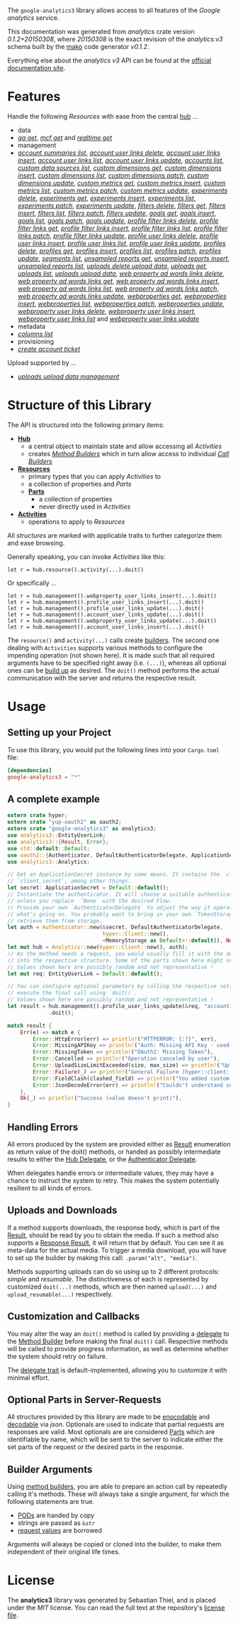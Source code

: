 <!---
DO NOT EDIT !
This file was generated automatically from 'src/mako/api/README.md.mako'
DO NOT EDIT !
-->
The `google-analytics3` library allows access to all features of the *Google analytics* service.

This documentation was generated from *analytics* crate version *0.1.2+20150308*, where *20150308* is the exact revision of the *analytics:v3* schema built by the [mako](http://www.makotemplates.org/) code generator *v0.1.2*.

Everything else about the *analytics* *v3* API can be found at the
[official documentation site](https://developers.google.com/analytics/).
# Features

Handle the following *Resources* with ease from the central [hub](http://byron.github.io/google-apis-rs/google-analytics3/struct.Analytics.html) ... 

* data
 * [*ga get*](http://byron.github.io/google-apis-rs/google-analytics3/struct.DataGaGetCall.html), [*mcf get*](http://byron.github.io/google-apis-rs/google-analytics3/struct.DataMcfGetCall.html) and [*realtime get*](http://byron.github.io/google-apis-rs/google-analytics3/struct.DataRealtimeGetCall.html)
* management
 * [*account summaries list*](http://byron.github.io/google-apis-rs/google-analytics3/struct.ManagementAccountSummaryListCall.html), [*account user links delete*](http://byron.github.io/google-apis-rs/google-analytics3/struct.ManagementAccountUserLinkDeleteCall.html), [*account user links insert*](http://byron.github.io/google-apis-rs/google-analytics3/struct.ManagementAccountUserLinkInsertCall.html), [*account user links list*](http://byron.github.io/google-apis-rs/google-analytics3/struct.ManagementAccountUserLinkListCall.html), [*account user links update*](http://byron.github.io/google-apis-rs/google-analytics3/struct.ManagementAccountUserLinkUpdateCall.html), [*accounts list*](http://byron.github.io/google-apis-rs/google-analytics3/struct.ManagementAccountListCall.html), [*custom data sources list*](http://byron.github.io/google-apis-rs/google-analytics3/struct.ManagementCustomDataSourceListCall.html), [*custom dimensions get*](http://byron.github.io/google-apis-rs/google-analytics3/struct.ManagementCustomDimensionGetCall.html), [*custom dimensions insert*](http://byron.github.io/google-apis-rs/google-analytics3/struct.ManagementCustomDimensionInsertCall.html), [*custom dimensions list*](http://byron.github.io/google-apis-rs/google-analytics3/struct.ManagementCustomDimensionListCall.html), [*custom dimensions patch*](http://byron.github.io/google-apis-rs/google-analytics3/struct.ManagementCustomDimensionPatchCall.html), [*custom dimensions update*](http://byron.github.io/google-apis-rs/google-analytics3/struct.ManagementCustomDimensionUpdateCall.html), [*custom metrics get*](http://byron.github.io/google-apis-rs/google-analytics3/struct.ManagementCustomMetricGetCall.html), [*custom metrics insert*](http://byron.github.io/google-apis-rs/google-analytics3/struct.ManagementCustomMetricInsertCall.html), [*custom metrics list*](http://byron.github.io/google-apis-rs/google-analytics3/struct.ManagementCustomMetricListCall.html), [*custom metrics patch*](http://byron.github.io/google-apis-rs/google-analytics3/struct.ManagementCustomMetricPatchCall.html), [*custom metrics update*](http://byron.github.io/google-apis-rs/google-analytics3/struct.ManagementCustomMetricUpdateCall.html), [*experiments delete*](http://byron.github.io/google-apis-rs/google-analytics3/struct.ManagementExperimentDeleteCall.html), [*experiments get*](http://byron.github.io/google-apis-rs/google-analytics3/struct.ManagementExperimentGetCall.html), [*experiments insert*](http://byron.github.io/google-apis-rs/google-analytics3/struct.ManagementExperimentInsertCall.html), [*experiments list*](http://byron.github.io/google-apis-rs/google-analytics3/struct.ManagementExperimentListCall.html), [*experiments patch*](http://byron.github.io/google-apis-rs/google-analytics3/struct.ManagementExperimentPatchCall.html), [*experiments update*](http://byron.github.io/google-apis-rs/google-analytics3/struct.ManagementExperimentUpdateCall.html), [*filters delete*](http://byron.github.io/google-apis-rs/google-analytics3/struct.ManagementFilterDeleteCall.html), [*filters get*](http://byron.github.io/google-apis-rs/google-analytics3/struct.ManagementFilterGetCall.html), [*filters insert*](http://byron.github.io/google-apis-rs/google-analytics3/struct.ManagementFilterInsertCall.html), [*filters list*](http://byron.github.io/google-apis-rs/google-analytics3/struct.ManagementFilterListCall.html), [*filters patch*](http://byron.github.io/google-apis-rs/google-analytics3/struct.ManagementFilterPatchCall.html), [*filters update*](http://byron.github.io/google-apis-rs/google-analytics3/struct.ManagementFilterUpdateCall.html), [*goals get*](http://byron.github.io/google-apis-rs/google-analytics3/struct.ManagementGoalGetCall.html), [*goals insert*](http://byron.github.io/google-apis-rs/google-analytics3/struct.ManagementGoalInsertCall.html), [*goals list*](http://byron.github.io/google-apis-rs/google-analytics3/struct.ManagementGoalListCall.html), [*goals patch*](http://byron.github.io/google-apis-rs/google-analytics3/struct.ManagementGoalPatchCall.html), [*goals update*](http://byron.github.io/google-apis-rs/google-analytics3/struct.ManagementGoalUpdateCall.html), [*profile filter links delete*](http://byron.github.io/google-apis-rs/google-analytics3/struct.ManagementProfileFilterLinkDeleteCall.html), [*profile filter links get*](http://byron.github.io/google-apis-rs/google-analytics3/struct.ManagementProfileFilterLinkGetCall.html), [*profile filter links insert*](http://byron.github.io/google-apis-rs/google-analytics3/struct.ManagementProfileFilterLinkInsertCall.html), [*profile filter links list*](http://byron.github.io/google-apis-rs/google-analytics3/struct.ManagementProfileFilterLinkListCall.html), [*profile filter links patch*](http://byron.github.io/google-apis-rs/google-analytics3/struct.ManagementProfileFilterLinkPatchCall.html), [*profile filter links update*](http://byron.github.io/google-apis-rs/google-analytics3/struct.ManagementProfileFilterLinkUpdateCall.html), [*profile user links delete*](http://byron.github.io/google-apis-rs/google-analytics3/struct.ManagementProfileUserLinkDeleteCall.html), [*profile user links insert*](http://byron.github.io/google-apis-rs/google-analytics3/struct.ManagementProfileUserLinkInsertCall.html), [*profile user links list*](http://byron.github.io/google-apis-rs/google-analytics3/struct.ManagementProfileUserLinkListCall.html), [*profile user links update*](http://byron.github.io/google-apis-rs/google-analytics3/struct.ManagementProfileUserLinkUpdateCall.html), [*profiles delete*](http://byron.github.io/google-apis-rs/google-analytics3/struct.ManagementProfileDeleteCall.html), [*profiles get*](http://byron.github.io/google-apis-rs/google-analytics3/struct.ManagementProfileGetCall.html), [*profiles insert*](http://byron.github.io/google-apis-rs/google-analytics3/struct.ManagementProfileInsertCall.html), [*profiles list*](http://byron.github.io/google-apis-rs/google-analytics3/struct.ManagementProfileListCall.html), [*profiles patch*](http://byron.github.io/google-apis-rs/google-analytics3/struct.ManagementProfilePatchCall.html), [*profiles update*](http://byron.github.io/google-apis-rs/google-analytics3/struct.ManagementProfileUpdateCall.html), [*segments list*](http://byron.github.io/google-apis-rs/google-analytics3/struct.ManagementSegmentListCall.html), [*unsampled reports get*](http://byron.github.io/google-apis-rs/google-analytics3/struct.ManagementUnsampledReportGetCall.html), [*unsampled reports insert*](http://byron.github.io/google-apis-rs/google-analytics3/struct.ManagementUnsampledReportInsertCall.html), [*unsampled reports list*](http://byron.github.io/google-apis-rs/google-analytics3/struct.ManagementUnsampledReportListCall.html), [*uploads delete upload data*](http://byron.github.io/google-apis-rs/google-analytics3/struct.ManagementUploadDeleteUploadDataCall.html), [*uploads get*](http://byron.github.io/google-apis-rs/google-analytics3/struct.ManagementUploadGetCall.html), [*uploads list*](http://byron.github.io/google-apis-rs/google-analytics3/struct.ManagementUploadListCall.html), [*uploads upload data*](http://byron.github.io/google-apis-rs/google-analytics3/struct.ManagementUploadUploadDataCall.html), [*web property ad words links delete*](http://byron.github.io/google-apis-rs/google-analytics3/struct.ManagementWebPropertyAdWordsLinkDeleteCall.html), [*web property ad words links get*](http://byron.github.io/google-apis-rs/google-analytics3/struct.ManagementWebPropertyAdWordsLinkGetCall.html), [*web property ad words links insert*](http://byron.github.io/google-apis-rs/google-analytics3/struct.ManagementWebPropertyAdWordsLinkInsertCall.html), [*web property ad words links list*](http://byron.github.io/google-apis-rs/google-analytics3/struct.ManagementWebPropertyAdWordsLinkListCall.html), [*web property ad words links patch*](http://byron.github.io/google-apis-rs/google-analytics3/struct.ManagementWebPropertyAdWordsLinkPatchCall.html), [*web property ad words links update*](http://byron.github.io/google-apis-rs/google-analytics3/struct.ManagementWebPropertyAdWordsLinkUpdateCall.html), [*webproperties get*](http://byron.github.io/google-apis-rs/google-analytics3/struct.ManagementWebpropertyGetCall.html), [*webproperties insert*](http://byron.github.io/google-apis-rs/google-analytics3/struct.ManagementWebpropertyInsertCall.html), [*webproperties list*](http://byron.github.io/google-apis-rs/google-analytics3/struct.ManagementWebpropertyListCall.html), [*webproperties patch*](http://byron.github.io/google-apis-rs/google-analytics3/struct.ManagementWebpropertyPatchCall.html), [*webproperties update*](http://byron.github.io/google-apis-rs/google-analytics3/struct.ManagementWebpropertyUpdateCall.html), [*webproperty user links delete*](http://byron.github.io/google-apis-rs/google-analytics3/struct.ManagementWebpropertyUserLinkDeleteCall.html), [*webproperty user links insert*](http://byron.github.io/google-apis-rs/google-analytics3/struct.ManagementWebpropertyUserLinkInsertCall.html), [*webproperty user links list*](http://byron.github.io/google-apis-rs/google-analytics3/struct.ManagementWebpropertyUserLinkListCall.html) and [*webproperty user links update*](http://byron.github.io/google-apis-rs/google-analytics3/struct.ManagementWebpropertyUserLinkUpdateCall.html)
* metadata
 * [*columns list*](http://byron.github.io/google-apis-rs/google-analytics3/struct.MetadataColumnListCall.html)
* provisioning
 * [*create account ticket*](http://byron.github.io/google-apis-rs/google-analytics3/struct.ProvisioningCreateAccountTicketCall.html)


Upload supported by ...

* [*uploads upload data management*](http://byron.github.io/google-apis-rs/google-analytics3/struct.ManagementUploadUploadDataCall.html)



# Structure of this Library

The API is structured into the following primary items:

* **[Hub](http://byron.github.io/google-apis-rs/google-analytics3/struct.Analytics.html)**
    * a central object to maintain state and allow accessing all *Activities*
    * creates [*Method Builders*](http://byron.github.io/google-apis-rs/google-analytics3/trait.MethodsBuilder.html) which in turn
      allow access to individual [*Call Builders*](http://byron.github.io/google-apis-rs/google-analytics3/trait.CallBuilder.html)
* **[Resources](http://byron.github.io/google-apis-rs/google-analytics3/trait.Resource.html)**
    * primary types that you can apply *Activities* to
    * a collection of properties and *Parts*
    * **[Parts](http://byron.github.io/google-apis-rs/google-analytics3/trait.Part.html)**
        * a collection of properties
        * never directly used in *Activities*
* **[Activities](http://byron.github.io/google-apis-rs/google-analytics3/trait.CallBuilder.html)**
    * operations to apply to *Resources*

All *structures* are marked with applicable traits to further categorize them and ease browsing.

Generally speaking, you can invoke *Activities* like this:

```Rust,ignore
let r = hub.resource().activity(...).doit()
```

Or specifically ...

```ignore
let r = hub.management().webproperty_user_links_insert(...).doit()
let r = hub.management().profile_user_links_insert(...).doit()
let r = hub.management().profile_user_links_update(...).doit()
let r = hub.management().account_user_links_update(...).doit()
let r = hub.management().webproperty_user_links_update(...).doit()
let r = hub.management().account_user_links_insert(...).doit()
```

The `resource()` and `activity(...)` calls create [builders][builder-pattern]. The second one dealing with `Activities` 
supports various methods to configure the impending operation (not shown here). It is made such that all required arguments have to be 
specified right away (i.e. `(...)`), whereas all optional ones can be [build up][builder-pattern] as desired.
The `doit()` method performs the actual communication with the server and returns the respective result.

# Usage

## Setting up your Project

To use this library, you would put the following lines into your `Cargo.toml` file:

```toml
[dependencies]
google-analytics3 = "*"
```

## A complete example

```Rust
extern crate hyper;
extern crate "yup-oauth2" as oauth2;
extern crate "google-analytics3" as analytics3;
use analytics3::EntityUserLink;
use analytics3::{Result, Error};
use std::default::Default;
use oauth2::{Authenticator, DefaultAuthenticatorDelegate, ApplicationSecret, MemoryStorage};
use analytics3::Analytics;

// Get an ApplicationSecret instance by some means. It contains the `client_id` and 
// `client_secret`, among other things.
let secret: ApplicationSecret = Default::default();
// Instantiate the authenticator. It will choose a suitable authentication flow for you, 
// unless you replace  `None` with the desired Flow.
// Provide your own `AuthenticatorDelegate` to adjust the way it operates and get feedback about 
// what's going on. You probably want to bring in your own `TokenStorage` to persist tokens and
// retrieve them from storage.
let auth = Authenticator::new(&secret, DefaultAuthenticatorDelegate,
                              hyper::Client::new(),
                              <MemoryStorage as Default>::default(), None);
let mut hub = Analytics::new(hyper::Client::new(), auth);
// As the method needs a request, you would usually fill it with the desired information
// into the respective structure. Some of the parts shown here might not be applicable !
// Values shown here are possibly random and not representative !
let mut req: EntityUserLink = Default::default();

// You can configure optional parameters by calling the respective setters at will, and
// execute the final call using `doit()`.
// Values shown here are possibly random and not representative !
let result = hub.management().profile_user_links_update(&req, "accountId", "webPropertyId", "profileId", "linkId")
             .doit();

match result {
    Err(e) => match e {
        Error::HttpError(err) => println!("HTTPERROR: {:?}", err),
        Error::MissingAPIKey => println!("Auth: Missing API Key - used if there are no scopes"),
        Error::MissingToken => println!("OAuth2: Missing Token"),
        Error::Cancelled => println!("Operation canceled by user"),
        Error::UploadSizeLimitExceeded(size, max_size) => println!("Upload size too big: {} of {}", size, max_size),
        Error::Failure(_) => println!("General Failure (hyper::client::Response doesn't print)"),
        Error::FieldClash(clashed_field) => println!("You added custom parameter which is part of builder: {:?}", clashed_field),
        Error::JsonDecodeError(err) => println!("Couldn't understand server reply - maybe API needs update: {:?}", err),
    },
    Ok(_) => println!("Success (value doesn't print)"),
}

```
## Handling Errors

All errors produced by the system are provided either as [Result](http://byron.github.io/google-apis-rs/google-analytics3/enum.Result.html) enumeration as return value of 
the doit() methods, or handed as possibly intermediate results to either the 
[Hub Delegate](http://byron.github.io/google-apis-rs/google-analytics3/trait.Delegate.html), or the [Authenticator Delegate](http://byron.github.io/google-apis-rs/google-analytics3/../yup-oauth2/trait.AuthenticatorDelegate.html).

When delegates handle errors or intermediate values, they may have a chance to instruct the system to retry. This 
makes the system potentially resilient to all kinds of errors.

## Uploads and Downloads
If a method supports downloads, the response body, which is part of the [Result](http://byron.github.io/google-apis-rs/google-analytics3/enum.Result.html), should be
read by you to obtain the media.
If such a method also supports a [Response Result](http://byron.github.io/google-apis-rs/google-analytics3/trait.ResponseResult.html), it will return that by default.
You can see it as meta-data for the actual media. To trigger a media download, you will have to set up the builder by making
this call: `.param("alt", "media")`.

Methods supporting uploads can do so using up to 2 different protocols: 
*simple* and *resumable*. The distinctiveness of each is represented by customized 
`doit(...)` methods, which are then named `upload(...)` and `upload_resumable(...)` respectively.

## Customization and Callbacks

You may alter the way an `doit()` method is called by providing a [delegate](http://byron.github.io/google-apis-rs/google-analytics3/trait.Delegate.html) to the 
[Method Builder](http://byron.github.io/google-apis-rs/google-analytics3/trait.CallBuilder.html) before making the final `doit()` call. 
Respective methods will be called to provide progress information, as well as determine whether the system should 
retry on failure.

The [delegate trait](http://byron.github.io/google-apis-rs/google-analytics3/trait.Delegate.html) is default-implemented, allowing you to customize it with minimal effort.

## Optional Parts in Server-Requests

All structures provided by this library are made to be [enocodable](http://byron.github.io/google-apis-rs/google-analytics3/trait.RequestValue.html) and 
[decodable](http://byron.github.io/google-apis-rs/google-analytics3/trait.ResponseResult.html) via *json*. Optionals are used to indicate that partial requests are responses 
are valid.
Most optionals are are considered [Parts](http://byron.github.io/google-apis-rs/google-analytics3/trait.Part.html) which are identifiable by name, which will be sent to 
the server to indicate either the set parts of the request or the desired parts in the response.

## Builder Arguments

Using [method builders](http://byron.github.io/google-apis-rs/google-analytics3/trait.CallBuilder.html), you are able to prepare an action call by repeatedly calling it's methods.
These will always take a single argument, for which the following statements are true.

* [PODs][wiki-pod] are handed by copy
* strings are passed as `&str`
* [request values](http://byron.github.io/google-apis-rs/google-analytics3/trait.RequestValue.html) are borrowed

Arguments will always be copied or cloned into the builder, to make them independent of their original life times.

[wiki-pod]: http://en.wikipedia.org/wiki/Plain_old_data_structure
[builder-pattern]: http://en.wikipedia.org/wiki/Builder_pattern
[google-go-api]: https://github.com/google/google-api-go-client

# License
The **analytics3** library was generated by Sebastian Thiel, and is placed 
under the *MIT* license.
You can read the full text at the repository's [license file][repo-license].

[repo-license]: https://github.com/Byron/google-apis-rs/LICENSE.md
